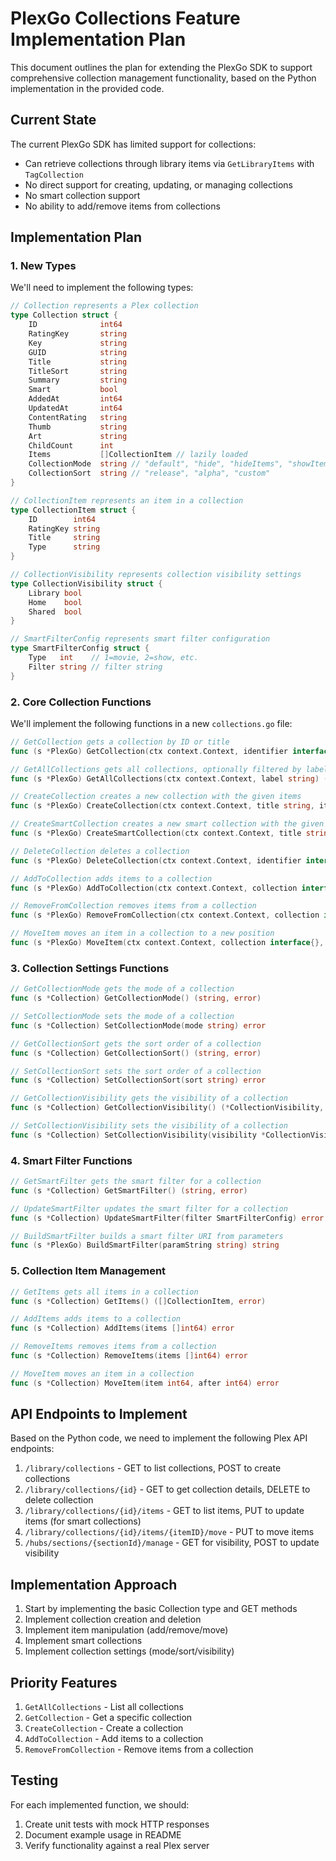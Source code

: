 # PlexGo Collections Feature Implementation Plan

This document outlines the plan for extending the PlexGo SDK to support comprehensive collection management functionality, based on the Python implementation in the provided code.

## Current State

The current PlexGo SDK has limited support for collections:

- Can retrieve collections through library items via `GetLibraryItems` with `TagCollection` 
- No direct support for creating, updating, or managing collections
- No smart collection support
- No ability to add/remove items from collections

## Implementation Plan

### 1. New Types

We'll need to implement the following types:

```go
// Collection represents a Plex collection
type Collection struct {
    ID              int64
    RatingKey       string
    Key             string
    GUID            string
    Title           string
    TitleSort       string
    Summary         string
    Smart           bool
    AddedAt         int64
    UpdatedAt       int64
    ContentRating   string
    Thumb           string
    Art             string
    ChildCount      int
    Items           []CollectionItem // lazily loaded
    CollectionMode  string // "default", "hide", "hideItems", "showItems"
    CollectionSort  string // "release", "alpha", "custom"
}

// CollectionItem represents an item in a collection
type CollectionItem struct {
    ID        int64
    RatingKey string
    Title     string
    Type      string
}

// CollectionVisibility represents collection visibility settings
type CollectionVisibility struct {
    Library bool
    Home    bool
    Shared  bool
}

// SmartFilterConfig represents smart filter configuration
type SmartFilterConfig struct {
    Type   int    // 1=movie, 2=show, etc.
    Filter string // filter string
}
```

### 2. Core Collection Functions

We'll implement the following functions in a new `collections.go` file:

```go
// GetCollection gets a collection by ID or title
func (s *PlexGo) GetCollection(ctx context.Context, identifier interface{}) (*Collection, error)

// GetAllCollections gets all collections, optionally filtered by label
func (s *PlexGo) GetAllCollections(ctx context.Context, label string) ([]*Collection, error)

// CreateCollection creates a new collection with the given items
func (s *PlexGo) CreateCollection(ctx context.Context, title string, items []int64) (*Collection, error)

// CreateSmartCollection creates a new smart collection with the given filter
func (s *PlexGo) CreateSmartCollection(ctx context.Context, title string, filter SmartFilterConfig) (*Collection, error)

// DeleteCollection deletes a collection
func (s *PlexGo) DeleteCollection(ctx context.Context, identifier interface{}) error

// AddToCollection adds items to a collection
func (s *PlexGo) AddToCollection(ctx context.Context, collection interface{}, items []int64) error

// RemoveFromCollection removes items from a collection
func (s *PlexGo) RemoveFromCollection(ctx context.Context, collection interface{}, items []int64) error

// MoveItem moves an item in a collection to a new position
func (s *PlexGo) MoveItem(ctx context.Context, collection interface{}, item int64, after int64) error
```

### 3. Collection Settings Functions

```go
// GetCollectionMode gets the mode of a collection
func (s *Collection) GetCollectionMode() (string, error)

// SetCollectionMode sets the mode of a collection
func (s *Collection) SetCollectionMode(mode string) error

// GetCollectionSort gets the sort order of a collection
func (s *Collection) GetCollectionSort() (string, error)

// SetCollectionSort sets the sort order of a collection
func (s *Collection) SetCollectionSort(sort string) error

// GetCollectionVisibility gets the visibility of a collection
func (s *Collection) GetCollectionVisibility() (*CollectionVisibility, error)

// SetCollectionVisibility sets the visibility of a collection
func (s *Collection) SetCollectionVisibility(visibility *CollectionVisibility) error
```

### 4. Smart Filter Functions

```go
// GetSmartFilter gets the smart filter for a collection
func (s *Collection) GetSmartFilter() (string, error)

// UpdateSmartFilter updates the smart filter for a collection
func (s *Collection) UpdateSmartFilter(filter SmartFilterConfig) error

// BuildSmartFilter builds a smart filter URI from parameters
func (s *PlexGo) BuildSmartFilter(paramString string) string
```

### 5. Collection Item Management

```go
// GetItems gets all items in a collection
func (s *Collection) GetItems() ([]CollectionItem, error)

// AddItems adds items to a collection
func (s *Collection) AddItems(items []int64) error

// RemoveItems removes items from a collection
func (s *Collection) RemoveItems(items []int64) error

// MoveItem moves an item in a collection
func (s *Collection) MoveItem(item int64, after int64) error
```

## API Endpoints to Implement

Based on the Python code, we need to implement the following Plex API endpoints:

1. `/library/collections` - GET to list collections, POST to create collections
2. `/library/collections/{id}` - GET to get collection details, DELETE to delete collection
3. `/library/collections/{id}/items` - GET to list items, PUT to update items (for smart collections)
4. `/library/collections/{id}/items/{itemID}/move` - PUT to move items
5. `/hubs/sections/{sectionId}/manage` - GET for visibility, POST to update visibility

## Implementation Approach

1. Start by implementing the basic Collection type and GET methods
2. Implement collection creation and deletion
3. Implement item manipulation (add/remove/move)
4. Implement smart collections
5. Implement collection settings (mode/sort/visibility)

## Priority Features

1. `GetAllCollections` - List all collections
2. `GetCollection` - Get a specific collection
3. `CreateCollection` - Create a collection
4. `AddToCollection` - Add items to a collection
5. `RemoveFromCollection` - Remove items from a collection

## Testing

For each implemented function, we should:

1. Create unit tests with mock HTTP responses
2. Document example usage in README
3. Verify functionality against a real Plex server